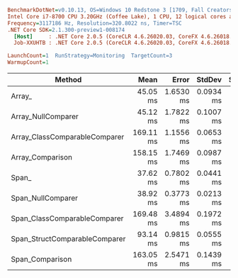 ``` ini

BenchmarkDotNet=v0.10.13, OS=Windows 10 Redstone 3 [1709, Fall Creators Update] (10.0.16299.248)
Intel Core i7-8700 CPU 3.20GHz (Coffee Lake), 1 CPU, 12 logical cores and 6 physical cores
Frequency=3117186 Hz, Resolution=320.8022 ns, Timer=TSC
.NET Core SDK=2.1.300-preview1-008174
  [Host]     : .NET Core 2.0.5 (CoreCLR 4.6.26020.03, CoreFX 4.6.26018.01), 64bit RyuJIT
  Job-XXUHTB : .NET Core 2.0.5 (CoreCLR 4.6.26020.03, CoreFX 4.6.26018.01), 64bit RyuJIT

LaunchCount=1  RunStrategy=Monitoring  TargetCount=3  
WarmupCount=1  

```
|                        Method |      Mean |     Error |    StdDev | Scaled |
|------------------------------ |----------:|----------:|----------:|-------:|
|                        Array_ |  45.05 ms | 1.6530 ms | 0.0934 ms |   1.00 |
|            Array_NullComparer |  45.12 ms | 1.7822 ms | 0.1007 ms |   1.00 |
| Array_ClassComparableComparer | 169.11 ms | 1.1556 ms | 0.0653 ms |   3.75 |
|              Array_Comparison | 158.15 ms | 1.7469 ms | 0.0987 ms |   3.51 |
|                         Span_ |  37.62 ms | 0.7802 ms | 0.0441 ms |   0.83 |
|             Span_NullComparer |  38.92 ms | 0.3773 ms | 0.0213 ms |   0.86 |
|  Span_ClassComparableComparer | 169.48 ms | 3.4894 ms | 0.1972 ms |   3.76 |
| Span_StructComparableComparer |  93.14 ms | 0.9815 ms | 0.0555 ms |   2.07 |
|               Span_Comparison | 163.05 ms | 2.5471 ms | 0.1439 ms |   3.62 |

